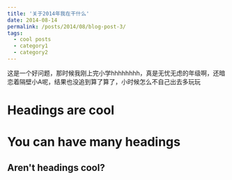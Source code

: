 ```yaml
---
title: '关于2014年我在干什么'
date: 2014-08-14
permalink: /posts/2014/08/blog-post-3/
tags:
  - cool posts
  - category1
  - category2
---
```

这是一个好问题，那时候我刚上完小学hhhhhhhh，真是无忧无虑的年级啊，还暗恋着隔壁小A呢，结果也没追到算了算了，小时候怎么不自己出去多玩玩

Headings are cool
======

You can have many headings
======

Aren't headings cool?
------
